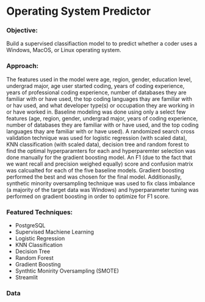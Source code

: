 # Operating System Predictor

### Objective:

Build a supervised classifiaction model to to predict whether a coder uses a Windows, MacOS, or Linux operating system.

### Approach:

The features used in the model were age, region, gender, education level, undergrad major, age user started coding, years of coding experience, years of professional coding experience, number of databases they are familiar with or have used, the top coding languages thay are familiar with or hav used, and what developer type(s) or occupation they are working in or have worked in. Baseline modeling was done using only a select few features (age, region, gender, undergrad major, years of coding experience, number of databases they are familiar with or have used, and the top coding languages thay are familiar with or have used). A randomized search cross validation technique was used for logistic regression (with scaled data), KNN classification (with scaled data), decision tree and random forest to find the optimal hyperparamters for each and hyperparemter selection was done manually for the gradient boosting model. An F1 (due to the fact that we want recall and precision weighed equally) score and confusion matrix was calcualted for each of the five baseline models. Gradient boosting performed the best and was chosen for the final model. Additionaslly, synthetic minority oversampling technique was used to fix class imbalance (a majority of the target data was Windows) and hyperparameter tuning was performed on gradient boosting in order to optimize for F1 score. 

### Featured Techniques:

* PostgreSQL
* Supervised Machiene Learning
* Logistic Regression
* KNN Classification
* Decision Tree
* Random Forest
* Gradient Boosting
* Synthtic Monirity Oversampling (SMOTE)
* Streamlit

### Data




